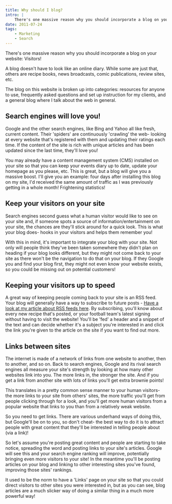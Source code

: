 ```yaml
---
title: Why should I blog?
intro: |
    There's one massive reason why you should incorporate a blog on your website: Visitors!
date: 2011-07-24
tags:
    - Marketing
    - Search
---
```


There's one massive reason why you should incorporate a blog on your website: Visitors!

A blog doesn't have to look like an online diary. While some are just that, others are recipe books, news broadcasts, comic publications, review sites, etc.

The blog on this website is broken up into categories: resources for anyone to use, frequently asked questions and set up instruction for my clients, and a general blog where I talk about the web in general.


## Search engines will love you!

Google and the other search engines, like Bing and Yahoo all like fresh, current content. Their 'spiders' are continuously 'crawling' the web- looking at every website that's registered with them and updating their ratings each time. If the content of the site is rich with unique articles and has been updated since the last time, they'll love you!

You may already have a content management system (CMS) installed on your site so that you can keep your events diary up to date, update your homepage as you please, etc. This is great, but a blog will give you a massive boost. I'll give you an example: four days after installing this blog on my site, I'd received the same amount of traffic as I was previously getting in a whole month! Frightening statistics!


## Keep your visitors on your site

Search engines second guess what a human visitor would like to see on your site and, if someone spots a source of information/entertainment on your site, the chances are they'll stick around for a quick look. This is what your blog does- hooks in your visitors and helps them remember you!

With this in mind, it's important to integrate your blog with your site. Not only will people think they've been taken somewhere they didn't plan on heading if your blog looks different, but they might not come back to your site as there won't be the navigation to do that on your blog. If they Google you and find your blog first, they might not even know your website exists, so you could be missing out on potential customers!


## Keeping your visitors up to speed

A great way of keeping people coming back to your site is an RSS feed. Your blog will generally have a way to subscribe to future posts - [Have a look at my article about RSS feeds here](/blog/whats-rss-all-about). By subscribing, you'll know about every new recipe that's posted, or your football team's latest signing without having to visit the website! You'll be 'fed' a header and a snippet of the text and can decide whether it's a subject you're interested in and click the link you're given to the article on the site if you want to find out more.


## Links between sites

The internet is made of a network of links from one website to another, then to another, and so on. Back to search engines, Google and its rival search engines all measure your site's strength by looking at how many other websites link into you. The more links in, the stronger the site. And if you get a link from another site with lots of links you'll get extra brownie points!

This translates in a pretty common sense manner to your human visitors- the more links to your site from others' sites, the more traffic you'll get from people clicking through for a look, and you'll get more human visitors from a popular website that links to you than from a relatively weak website.

So you need to get links. There are various underhand ways of doing this, but Google'll be on to you, so don't cheat- the best way to do it is to attract people with great content that they'll be interested in telling people about (via a link)!

So let's assume you're posting great content and people are starting to take notice, spreading the word and posting links to your site's articles. Google will see this and your search engine ranking will improve, potentially bringing even more visitors to your site! In the meantime you'll be posting articles on your blog and linking to other interesting sites you've found, improving those sites' rankings.

It used to be the norm to have a 'Links' page on your site so that you could direct visitors to other sites you were interested in, but as you can see, blog articles are a much slicker way of doing a similar thing in a much more powerful way!
